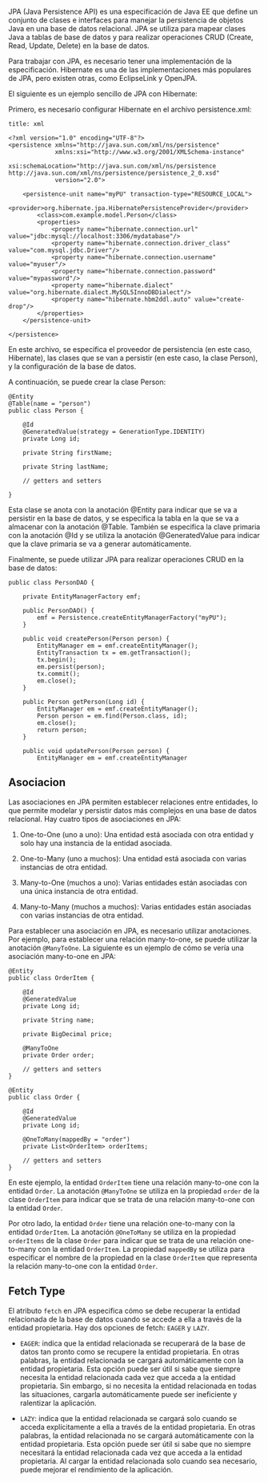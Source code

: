 JPA (Java Persistence API) es una especificación de Java EE que define un conjunto de clases e interfaces para manejar la persistencia de objetos Java en una base de datos relacional. JPA se utiliza para mapear clases Java a tablas de base de datos y para realizar operaciones CRUD (Create, Read, Update, Delete) en la base de datos.

Para trabajar con JPA, es necesario tener una implementación de la especificación. Hibernate es una de las implementaciones más populares de JPA, pero existen otras, como EclipseLink y OpenJPA.

El siguiente es un ejemplo sencillo de JPA con Hibernate:

Primero, es necesario configurar Hibernate en el archivo persistence.xml:

```ad-info
title: xml

<?xml version="1.0" encoding="UTF-8"?>
<persistence xmlns="http://java.sun.com/xml/ns/persistence"
             xmlns:xsi="http://www.w3.org/2001/XMLSchema-instance"
             xsi:schemaLocation="http://java.sun.com/xml/ns/persistence http://java.sun.com/xml/ns/persistence/persistence_2_0.xsd"
             version="2.0">

    <persistence-unit name="myPU" transaction-type="RESOURCE_LOCAL">
        <provider>org.hibernate.jpa.HibernatePersistenceProvider</provider>
        <class>com.example.model.Person</class>
        <properties>
            <property name="hibernate.connection.url" value="jdbc:mysql://localhost:3306/mydatabase"/>
            <property name="hibernate.connection.driver_class" value="com.mysql.jdbc.Driver"/>
            <property name="hibernate.connection.username" value="myuser"/>
            <property name="hibernate.connection.password" value="mypassword"/>
            <property name="hibernate.dialect" value="org.hibernate.dialect.MySQL5InnoDBDialect"/>
            <property name="hibernate.hbm2ddl.auto" value="create-drop"/>
        </properties>
    </persistence-unit>

</persistence>
```

En este archivo, se especifica el proveedor de persistencia (en este caso, Hibernate), las clases que se van a persistir (en este caso, la clase Person), y la configuración de la base de datos.

A continuación, se puede crear la clase Person:

```
@Entity
@Table(name = "person")
public class Person {

    @Id
    @GeneratedValue(strategy = GenerationType.IDENTITY)
    private Long id;

    private String firstName;

    private String lastName;

    // getters and setters

}
```

Esta clase se anota con la anotación @Entity para indicar que se va a persistir en la base de datos, y se especifica la tabla en la que se va a almacenar con la anotación @Table. También se especifica la clave primaria con la anotación @Id y se utiliza la anotación @GeneratedValue para indicar que la clave primaria se va a generar automáticamente.

Finalmente, se puede utilizar JPA para realizar operaciones CRUD en la base de datos:

```
public class PersonDAO {

    private EntityManagerFactory emf;

    public PersonDAO() {
        emf = Persistence.createEntityManagerFactory("myPU");
    }

    public void createPerson(Person person) {
        EntityManager em = emf.createEntityManager();
        EntityTransaction tx = em.getTransaction();
        tx.begin();
        em.persist(person);
        tx.commit();
        em.close();
    }

    public Person getPerson(Long id) {
        EntityManager em = emf.createEntityManager();
        Person person = em.find(Person.class, id);
        em.close();
        return person;
    }

    public void updatePerson(Person person) {
        EntityManager em = emf.createEntityManager
```

## Asociacion

Las asociaciones en JPA permiten establecer relaciones entre entidades, lo que permite modelar y persistir datos más complejos en una base de datos relacional. Hay cuatro tipos de asociaciones en JPA:

1.  One-to-One (uno a uno): Una entidad está asociada con otra entidad y solo hay una instancia de la entidad asociada.
    
2.  One-to-Many (uno a muchos): Una entidad está asociada con varias instancias de otra entidad.
    
3.  Many-to-One (muchos a uno): Varias entidades están asociadas con una única instancia de otra entidad.
    
4.  Many-to-Many (muchos a muchos): Varias entidades están asociadas con varias instancias de otra entidad.
    

Para establecer una asociación en JPA, es necesario utilizar anotaciones. Por ejemplo, para establecer una relación many-to-one, se puede utilizar la anotación `@ManyToOne`. La siguiente es un ejemplo de cómo se vería una asociación many-to-one en JPA:

```
@Entity
public class OrderItem {
 
    @Id
    @GeneratedValue
    private Long id;
 
    private String name;
 
    private BigDecimal price;
 
    @ManyToOne
    private Order order;
 
    // getters and setters
}

@Entity
public class Order {
 
    @Id
    @GeneratedValue
    private Long id;
 
    @OneToMany(mappedBy = "order")
    private List<OrderItem> orderItems;
 
    // getters and setters
}
```

En este ejemplo, la entidad `OrderItem` tiene una relación many-to-one con la entidad `Order`. La anotación `@ManyToOne` se utiliza en la propiedad `order` de la clase `OrderItem` para indicar que se trata de una relación many-to-one con la entidad `Order`.

Por otro lado, la entidad `Order` tiene una relación one-to-many con la entidad `OrderItem`. La anotación `@OneToMany` se utiliza en la propiedad `orderItems` de la clase `Order` para indicar que se trata de una relación one-to-many con la entidad `OrderItem`. La propiedad `mappedBy` se utiliza para especificar el nombre de la propiedad en la clase `OrderItem` que representa la relación many-to-one con la entidad `Order`.

## Fetch Type

El atributo `fetch` en JPA especifica cómo se debe recuperar la entidad relacionada de la base de datos cuando se accede a ella a través de la entidad propietaria. Hay dos opciones de fetch: `EAGER` y `LAZY`.

-   `EAGER`: indica que la entidad relacionada se recuperará de la base de datos tan pronto como se recupere la entidad propietaria. En otras palabras, la entidad relacionada se cargará automáticamente con la entidad propietaria. Esta opción puede ser útil si sabe que siempre necesita la entidad relacionada cada vez que acceda a la entidad propietaria. Sin embargo, si no necesita la entidad relacionada en todas las situaciones, cargarla automáticamente puede ser ineficiente y ralentizar la aplicación.
    
-   `LAZY`: indica que la entidad relacionada se cargará solo cuando se acceda explícitamente a ella a través de la entidad propietaria. En otras palabras, la entidad relacionada no se cargará automáticamente con la entidad propietaria. Esta opción puede ser útil si sabe que no siempre necesitará la entidad relacionada cada vez que acceda a la entidad propietaria. Al cargar la entidad relacionada solo cuando sea necesario, puede mejorar el rendimiento de la aplicación.